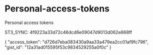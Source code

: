 # Personal-access-tokens
Personal access tokens

ST3_SYNC: 4f9223a33d72c46dcd6e09047d9013d062e868ff 

{
	"access_token": "d726d7eba083430a9aa33a479ea2cc01af9fc796",
	"gist_id": "12a31ad015595f53c9834529255a0f0c"
}




